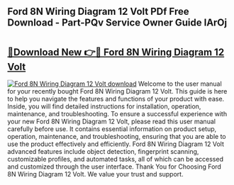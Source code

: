 ## Ford 8N Wiring Diagram 12 Volt PDf Free Download - Part-PQv Service Owner Guide lArOj

# <h2><a href="http://dfov306.blite.top/?on=Ford+8N+Wiring+Diagram+12+Volt">🔗Download New 👉🔴 Ford 8N Wiring Diagram 12 Volt</a></h2>

[![Ford 8N Wiring Diagram 12 Volt download](https://i.imgur.com/lujVjoI.png)](http://dfov306.blite.top/?on=Ford+8N+Wiring+Diagram+12+Volt)
Welcome to the user manual for your recently bought Ford 8N Wiring Diagram 12 Volt. This guide is here to help you navigate the features and functions of your product with ease. Inside, you will find detailed instructions for installation, operation, maintenance, and troubleshooting. To ensure a successful experience with your new Ford 8N Wiring Diagram 12 Volt, please read this user manual carefully before use. It contains essential information on product setup, operation, maintenance, and troubleshooting, ensuring that you are able to use the product effectively and efficiently. Ford 8N Wiring Diagram 12 Volt advanced features include object detection, fingerprint scanning, customizable profiles, and automated tasks, all of which can be accessed and customized through the user interface. Thank You for Choosing Ford 8N Wiring Diagram 12 Volt. We value your trust and support.
